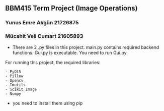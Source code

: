 ## BBM415 Term Project (Image Operations)

###  Yunus Emre Akgün 21726875
###  Mücahit Veli Cumart 21605893

* There are 2 .py files in this project. main.py contains required backend functions. Gui.py is executable. You need to run Gui.py.

For running this project, the required libraries:
   
    - PyQt5
    - Pillow
    - Opencv
    - Imutils
    - Scikit Image
    - Numpy
    
* you need to install them using pip
